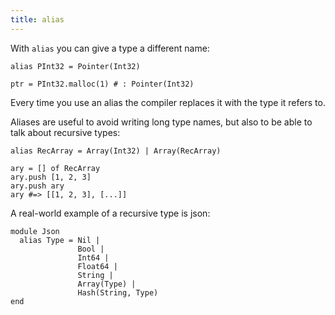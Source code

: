 ```yaml
---
title: alias
---
```


With `alias` you can give a type a different name:

```crystal
alias PInt32 = Pointer(Int32)

ptr = PInt32.malloc(1) # : Pointer(Int32)
```

Every time you use an alias the compiler replaces it with the type it refers to.

Aliases are useful to avoid writing long type names, but also to be able to talk about recursive types:

```crystal
alias RecArray = Array(Int32) | Array(RecArray)

ary = [] of RecArray
ary.push [1, 2, 3]
ary.push ary
ary #=> [[1, 2, 3], [...]]
```

A real-world example of a recursive type is json:

```crystal
module Json
  alias Type = Nil |
               Bool |
               Int64 |
               Float64 |
               String |
               Array(Type) |
               Hash(String, Type)
end
```
